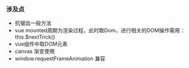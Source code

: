 ### 涉及点
+ 抗锯齿一般方法
+ vue mounted周期为渲染过程，此时取Dom，进行相关的DOM操作需用：this.$nextTrick()
+ vue组件中取DOM元素
+ canvas 渐变使用
+ window.requestFrameAnimation 兼容